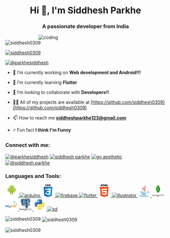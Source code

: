<h1 align="center">Hi 👋, I'm Siddhesh Parkhe</h1>
<h3 align="center">A passionate developer from India</h3>

<img align="right" alt="coding" width="400" src="![image](https://user-images.githubusercontent.com/66249282/186483750-88273277-d7b2-426b-b3fd-b58dd79e2013.png)
">

<p align="left"> <img src="https://komarev.com/ghpvc/?username=siddhesh0309&label=Profile%20views&color=0e75b6&style=flat" alt="siddhesh0309" /> </p>

<p align="left"> <a href="https://github.com/ryo-ma/github-profile-trophy"><img src="https://github-profile-trophy.vercel.app/?username=siddhesh0309" alt="siddhesh0309" /></a> </p>

<p align="left"> <a href="https://twitter.com/@parkhesiddhesh" target="blank"><img src="https://img.shields.io/twitter/follow/@parkhesiddhesh?logo=twitter&style=for-the-badge" alt="@parkhesiddhesh" /></a> </p>

- 🔭 I’m currently working on **Web development and Android!!!**

- 🌱 I’m currently learning **Flutter**

- 👯 I’m looking to collaborate with **Developers!!**

- 👨‍💻 All of my projects are available at [https://github.com/siddhesh0309](https://github.com/siddhesh0309)

- 📫 How to reach me **siddheshparkhe123@gmail.com**

- ⚡ Fun fact **I think I'm Funny**

<h3 align="left">Connect with me:</h3>
<p align="left">
<a href="https://twitter.com/@parkhesiddhesh" target="blank"><img align="center" src="https://raw.githubusercontent.com/rahuldkjain/github-profile-readme-generator/master/src/images/icons/Social/twitter.svg" alt="@parkhesiddhesh" height="30" width="40" /></a>
<a href="https://linkedin.com/in/siddhesh parkhe" target="blank"><img align="center" src="https://raw.githubusercontent.com/rahuldkjain/github-profile-readme-generator/master/src/images/icons/Social/linked-in-alt.svg" alt="siddhesh parkhe" height="30" width="40" /></a>
<a href="https://www.youtube.com/c/go aesthetic" target="blank"><img align="center" src="https://raw.githubusercontent.com/rahuldkjain/github-profile-readme-generator/master/src/images/icons/Social/youtube.svg" alt="go aesthetic" height="30" width="40" /></a>
<a href="https://www.hackerearth.com/@siddhesh.parkhe" target="blank"><img align="center" src="https://raw.githubusercontent.com/rahuldkjain/github-profile-readme-generator/master/src/images/icons/Social/hackerearth.svg" alt="@siddhesh.parkhe" height="30" width="40" /></a>
</p>

<h3 align="left">Languages and Tools:</h3>
<p align="left"> <a href="https://developer.android.com" target="_blank" rel="noreferrer"> <img src="https://raw.githubusercontent.com/devicons/devicon/master/icons/android/android-original-wordmark.svg" alt="android" width="40" height="40"/> </a> <a href="https://www.arduino.cc/" target="_blank" rel="noreferrer"> <img src="https://cdn.worldvectorlogo.com/logos/arduino-1.svg" alt="arduino" width="40" height="40"/> </a> <a href="https://www.w3schools.com/css/" target="_blank" rel="noreferrer"> <img src="https://raw.githubusercontent.com/devicons/devicon/master/icons/css3/css3-original-wordmark.svg" alt="css3" width="40" height="40"/> </a> <a href="https://firebase.google.com/" target="_blank" rel="noreferrer"> <img src="https://www.vectorlogo.zone/logos/firebase/firebase-icon.svg" alt="firebase" width="40" height="40"/> </a> <a href="https://flutter.dev" target="_blank" rel="noreferrer"> <img src="https://www.vectorlogo.zone/logos/flutterio/flutterio-icon.svg" alt="flutter" width="40" height="40"/> </a> <a href="https://www.w3.org/html/" target="_blank" rel="noreferrer"> <img src="https://raw.githubusercontent.com/devicons/devicon/master/icons/html5/html5-original-wordmark.svg" alt="html5" width="40" height="40"/> </a> <a href="https://www.adobe.com/in/products/illustrator.html" target="_blank" rel="noreferrer"> <img src="https://www.vectorlogo.zone/logos/adobe_illustrator/adobe_illustrator-icon.svg" alt="illustrator" width="40" height="40"/> </a> <a href="https://www.java.com" target="_blank" rel="noreferrer"> <img src="https://raw.githubusercontent.com/devicons/devicon/master/icons/java/java-original.svg" alt="java" width="40" height="40"/> </a> <a href="https://www.mongodb.com/" target="_blank" rel="noreferrer"> <img src="https://raw.githubusercontent.com/devicons/devicon/master/icons/mongodb/mongodb-original-wordmark.svg" alt="mongodb" width="40" height="40"/> </a> <a href="https://www.mysql.com/" target="_blank" rel="noreferrer"> <img src="https://raw.githubusercontent.com/devicons/devicon/master/icons/mysql/mysql-original-wordmark.svg" alt="mysql" width="40" height="40"/> </a> <a href="https://www.postgresql.org" target="_blank" rel="noreferrer"> <img src="https://raw.githubusercontent.com/devicons/devicon/master/icons/postgresql/postgresql-original-wordmark.svg" alt="postgresql" width="40" height="40"/> </a> <a href="https://www.python.org" target="_blank" rel="noreferrer"> <img src="https://raw.githubusercontent.com/devicons/devicon/master/icons/python/python-original.svg" alt="python" width="40" height="40"/> </a> <a href="https://www.adobe.com/products/xd.html" target="_blank" rel="noreferrer"> <img src="https://cdn.worldvectorlogo.com/logos/adobe-xd.svg" alt="xd" width="40" height="40"/> </a> </p>

<p><img align="left" src="https://github-readme-stats.vercel.app/api/top-langs?username=siddhesh0309&show_icons=true&locale=en&layout=compact" alt="siddhesh0309" /></p>

<p>&nbsp;<img align="center" src="https://github-readme-stats.vercel.app/api?username=siddhesh0309&show_icons=true&locale=en" alt="siddhesh0309" /></p>

<p><img align="center" src="https://github-readme-streak-stats.herokuapp.com/?user=siddhesh0309&" alt="siddhesh0309" /></p>
